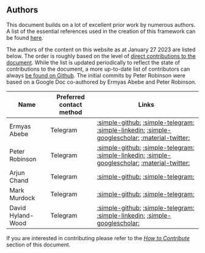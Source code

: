 ## Authors

This document builds on a lot of excellent prior work by numerous authors. A list of the essential references used in the creation of this framework can be found [here](../reference/ref.md). 

The authors of the content on this website as at January 27 2023 are listed below. The order is roughly based on the level of [direct contributions to the document](https://github.com/CrosschainRiskFramework/CrosschainRiskFramework.github.io/graphs/contributors?from=2022-10-17&to=2023-01-27&type=c). While the list is updated periodically to reflect the state of contributions to the document, a more up-to-date list of contributors can always [be found on Github](https://github.com/CrosschainRiskFramework/CrosschainRiskFramework.github.io/graphs/contributors). The initial commits by Peter Robinson were based on a Google Doc co-authored by Ermyas Abebe and Peter Robinson.


| Name           | Preferred contact method | Links                                                                                                                                                                                                                                                                                                                         |
|----------------|--------------------------|-------------------------------------------------------------------------------------------------------------------------------------------------------------------------------------------------------------------------------------------------------------------------------------------------------------------------------|
| Ermyas Abebe   | Telegram                 | [:simple-github:](https://github.com/ermyas) [:simple-telegram:](https://t.me/ermyasabebe) [:simple-linkedin:](https://www.linkedin.com/in/ermyas-abebe/) [:simple-googlescholar:](https://scholar.google.com.au/citations?user=PMmkdOIAAAAJ&hl=en) [:material-twitter:](https://twitter.com/ermyasteshome)               |
| Peter Robinson | Telegram                 | [:simple-github:](https://github.com/drinkcoffee) [:simple-telegram:](https://t.me/drinkcoffee2022) [:simple-linkedin:](https://www.linkedin.com/in/peter-robinson-98a0061/) [:simple-googlescholar:](https://scholar.google.com/citations?user=QHvuxTYAAAAJ&hl=en) [:material-twitter:](https://twitter.com/drinkcoffee2010) |
| Arjun Chand    | Telegram                 | [:simple-github:](https://github.com/ArjunChand13) [:simple-telegram:](https://t.me/arjunnchand)                                                                                                                                                                                                                              |
| Mark Murdock   | Telegram                 | [:simple-github:](https://github.com/markmurdock11) [:simple-telegram:](https://t.me/markmurdock3)                                                                                                                                                                                                                            |
| David Hyland-Wood   | Telegram                 | [:simple-github:](https://github.com/prototypo) [:simple-telegram:](https://t.me/prototypist) [:simple-linkedin:]([https://www.linkedin.com/in/david-hyland-wood/](https://www.linkedin.com/in/david-hyland-wood/)) [:simple-googlescholar:](https://scholar.google.com.au/citations?user=i-Wg9aIAAAAJ&hl=en)   |

If you are interested in contributing please refer to the [*How to Contribute*](../authors/contributing.md) section of this document.
